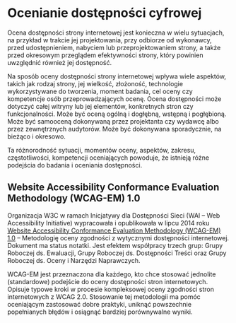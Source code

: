 # Ocenianie dostępności cyfrowej

Ocena dostępności strony internetowej jest konieczna w&nbsp;wielu sytuacjach, na przykład w&nbsp;trakcie jej projektowania, przy odbiorze od wykonawcy, przed udostępnieniem, nabyciem lub przeprojektowaniem strony, a&nbsp;także przed okresowym przeglądem efektywności strony, który powinien uwzględnić również jej dostępność.

Na sposób oceny dostępności strony internetowej wpływa wiele aspektów, takich jak rodzaj strony, jej wielkość, złożoność, technologie wykorzystywane do tworzenia, moment badania, cel oceny czy kompetencje osób przeprowadzających ocenę. 
Ocena dostępności może dotyczyć całej witryny lub jej elementów, konkretnych stron czy funkcjonalności. Może być oceną ogólną i&nbsp;dogłębną, wstępną i&nbsp;pogłębioną. Może być samooceną dokonywaną przez projektanta czy wydawcę albo przez zewnętrznych audytorów. Może być dokonywana sporadycznie, na bieżąco i okresowo. 
 
Ta różnorodność sytuacji, momentów oceny, aspektów, zakresu, częstotliwości, kompetencji oceniających powoduje, że istnieją różne podejścia do badania i&nbsp;oceniania dostępności.

## Website Accessibility Conformance Evaluation Methodology (WCAG-EM) 1.0
Organizacja W3C w ramach Inicjatywy dla Dostępności Sieci (WAI – Web Accessibility Initiative) wypracowała i&nbsp;opublikowała w&nbsp;lipcu 2014 roku [Website Accessibility Conformance Evaluation Methodology (WCAG-EM) 1.0](https://www.w3.org/TR/WCAG-EM/) – Metodologię oceny zgodności z&nbsp;wytycznymi dostępności internetowej. Dokument ma status notatki. Jest efektem współpracy trzech grup: Grupy Roboczej ds. Ewaluacji, Grupy Roboczej ds. Dostępności Treści oraz Grupy Roboczej ds. Oceny i&nbsp;Narzędzi Naprawczych.

WCAG-EM jest przeznaczona dla każdego, kto chce stosować jednolite (standardowe) podejście  do oceny dostępności stron internetowych. Opisuje typowe kroki w&nbsp;procesie kompleksowej oceny zgodności stron internetowych z&nbsp;WCAG 2.0. Stosowanie tej metodologii ma pomóc oceniającym zastosować dobre praktyki, uniknąć powszechnie popełnianych błędów i&nbsp;osiągnąć bardziej porównywalne wyniki. 
